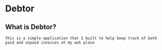 # Debtor

##  What is Debtor?
	This is a simple application that I built to help keep track of both paid and unpaid invoices at my wok place 
